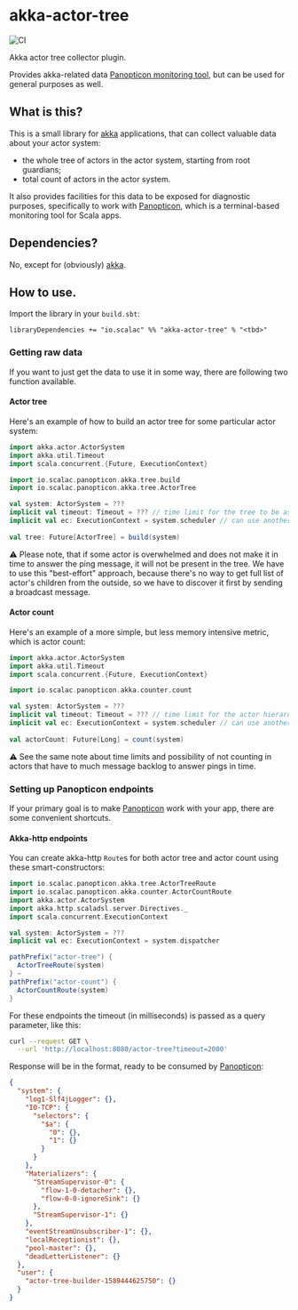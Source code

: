 # akka-actor-tree

![CI](https://github.com/ScalaConsultants/akka-actor-tree/workflows/Scala%20CI/badge.svg)

Akka actor tree collector plugin.

Provides akka-related data [Panopticon monitoring tool](https://github.com/ScalaConsultants/panopticon-tui), but can be used for general purposes as well.

## What is this?

This is a small library for [akka](https://akka.io/) applications, that can collect valuable data about your actor system:

 * the whole tree of actors in the actor system, starting from root guardians;
 * total count of actors in the actor system.

It also provides facilities for this data to be exposed for diagnostic purposes, specifically to work with [Panopticon](https://github.com/ScalaConsultants/panopticon-tui), which is a terminal-based monitoring tool for Scala apps.

## Dependencies?

No, except for (obviously) [akka](https://akka.io/).

## How to use.

Import the library in your `build.sbt`:

```
libraryDependencies += "io.scalac" %% "akka-actor-tree" % "<tbd>"
```

### Getting raw data

If you want to just get the data to use it in some way, there are following two function available.

#### Actor tree

Here's an example of how to build an actor tree for some particular actor system:
```scala
import akka.actor.ActorSystem
import akka.util.Timeout
import scala.concurrent.{Future, ExecutionContext}

import io.scalac.panopticon.akka.tree.build
import io.scalac.panopticon.akka.tree.ActorTree

val system: ActorSystem = ???
implicit val timeout: Timeout = ??? // time limit for the tree to be assembled
implicit val ec: ExecutionContext = system.scheduler // can use another executor if you prefer to
 
val tree: Future[ActorTree] = build(system)
```

⚠️ Please note, that if some actor is overwhelmed and does not make it in time to answer the ping message, it will not be present in the tree.
We have to use this "best-effort" approach, because there's no way to get full list of actor's children from the outside, so we have to discover it first by sending a broadcast message.

#### Actor count

Here's an example of a more simple, but less memory intensive metric, which is actor count:
```scala
import akka.actor.ActorSystem
import akka.util.Timeout
import scala.concurrent.{Future, ExecutionContext}

import io.scalac.panopticon.akka.counter.count

val system: ActorSystem = ???
implicit val timeout: Timeout = ??? // time limit for the actor hierarchy to be processed
implicit val ec: ExecutionContext = system.scheduler // can use another executor if you prefer to
 
val actorCount: Future[Long] = count(system)
```

⚠️ See the same note about time limits and possibility of not counting in actors that have to much message backlog to answer pings in time.

### Setting up Panopticon endpoints

If your primary goal is to make [Panopticon](https://github.com/ScalaConsultants/panopticon-tui) work with your app, there are some convenient shortcuts.

#### Akka-http endpoints

You can create akka-http `Route`s for both actor tree and actor count using these smart-constructors:

```scala
import io.scalac.panopticon.akka.tree.ActorTreeRoute
import io.scalac.panopticon.akka.counter.ActorCountRoute
import akka.actor.ActorSystem
import akka.http.scaladsl.server.Directives._
import scala.concurrent.ExecutionContext

val system: ActorSystem = ???
implicit val ec: ExecutionContext = system.dispatcher

pathPrefix("actor-tree") {
  ActorTreeRoute(system)
} ~
pathPrefix("actor-count") {
  ActorCountRoute(system)
}
```

For these endpoints the timeout (in milliseconds) is passed as a query parameter, like this:
```bash
curl --request GET \
  --url 'http://localhost:8080/actor-tree?timeout=2000'
```

Response will be in the format, ready to be consumed by [Panopticon](https://github.com/ScalaConsultants/panopticon-tui):
```json
{
  "system": {
    "log1-Slf4jLogger": {},
    "IO-TCP": {
      "selectors": {
        "$a": {
          "0": {},
          "1": {}
        }
      }
    },
    "Materializers": {
      "StreamSupervisor-0": {
        "flow-1-0-detacher": {},
        "flow-0-0-ignoreSink": {}
      },
      "StreamSupervisor-1": {}
    },
    "eventStreamUnsubscriber-1": {},
    "localReceptionist": {},
    "pool-master": {},
    "deadLetterListener": {}
  },
  "user": {
    "actor-tree-builder-1589444625750": {}
  }
}
```
